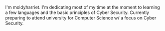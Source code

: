 I'm moldyharriet.
I'm dedicating most of my time at the moment to learning a few languages and the basic principles of Cyber Security.
Currently preparing to attend university for Computer Science w/ a focus on Cyber Security.
